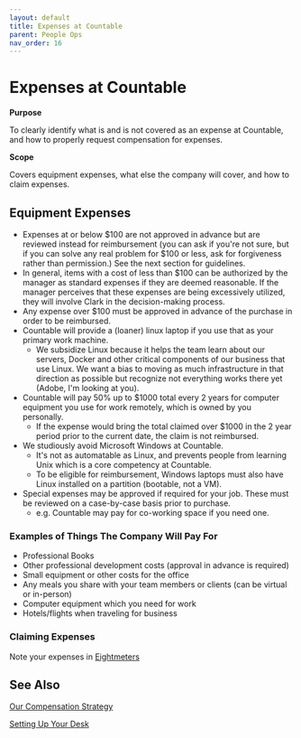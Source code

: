 ```yaml
---
layout: default
title: Expenses at Countable
parent: People Ops
nav_order: 16
---
```


# Expenses at Countable

**Purpose**

To clearly identify what is and is not covered as an expense at Countable, and how to properly request compensation for expenses.

**Scope**

Covers equipment expenses, what else the company will cover, and how to claim expenses.

## Equipment Expenses

  - Expenses at or below $100 are not approved in advance but are reviewed instead for reimbursement (you can ask if you're not sure, but if you can solve any real problem for $100 or less, ask for forgiveness rather than permission.) See the next section for guidelines.
  - In general, items with a cost of less than $100 can be authorized by the manager as standard expenses if they are deemed reasonable. If the manager perceives that these expenses are being excessively utilized, they will involve Clark in the decision-making process.
  - Any expense over $100 must be approved in advance of the purchase in order to be reimbursed.
  - Countable will provide a (loaner) linux laptop if you use that as your primary work machine. 
    - We subsidize Linux because it helps the team learn about our servers, Docker and other critical components of our business that use Linux. We want a bias to moving as much infrastructure in that direction as possible but recognize not everything works there yet (Adobe, I'm looking at you).
  - Countable will pay 50% up to $1000 total every 2 years for computer equipment you use for work remotely, which is owned by you personally. 
    - If the expense would bring the total claimed over $1000 in the 2 year period prior to the current date, the claim is not reimbursed.
  - We studiously avoid Microsoft Windows at Countable. 
    - It's not as automatable as Linux, and prevents people from learning Unix which is a core competency at Countable. 
    - To be eligible for reimbursement, Windows laptops must also have Linux installed on a partition (bootable, not a VM).
  - Special expenses may be approved if required for your job. These must be reviewed on a case-by-case basis prior to purchase. 
    - e.g. Countable may pay for co-working space if you need one.

### Examples of Things The Company Will Pay For

  - Professional Books
  - Other professional development costs (approval in advance is required)
  - Small equipment or other costs for the office
  - Any meals you share with your team members or clients (can be virtual or in-person)
  - Computer equipment which you need for work
  - Hotels/flights when traveling for business

### Claiming Expenses

Note your expenses in [Eightmeters](http://eightmeters.countable.ca)

## See Also

[Our Compensation Strategy](COMPENSATION_STRATEGY.md)

[Setting Up Your Desk](SETTING_UP.md)
